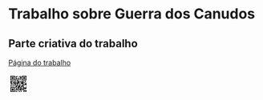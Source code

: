 # Trabalho sobre Guerra dos Canudos

## Parte criativa do trabalho

[Página do trabalho](https://devworldbr.github.io/guerracanudos/assets/index.html)

<img alt="QRCode" src="./assets/img/frame.svg" width="40px" height="40px" src="url">

